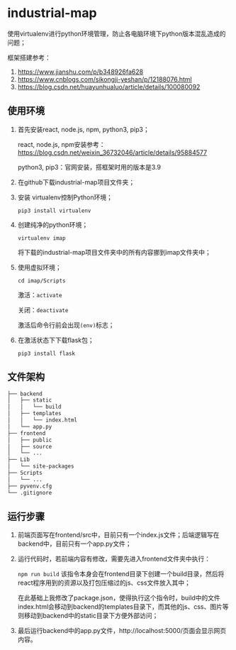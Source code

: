 # industrial-map

使用virtualenv进行python环境管理，防止各电脑环境下python版本混乱造成的问题；

框架搭建参考：

1. https://www.jianshu.com/p/b348926fa628
2. https://www.cnblogs.com/sikongji-yeshan/p/12188076.html
3. https://blog.csdn.net/huayunhualuo/article/details/100080092



## 使用环境

1. 首先安装react, node.js, npm, python3, pip3；

   react, node.js, npm安装参考：https://blog.csdn.net/weixin_36732046/article/details/95884577

   python3, pip3：官网安装，搭框架时用的版本是3.9

2. 在github下载industrial-map项目文件夹；

3. 安装 virtualenv控制Python环境；

   `pip3 install virtualenv`

4. 创建纯净的python环境；

   `virtualenv imap`

   将下载的industrial-map项目文件夹中的所有内容挪到imap文件夹中；

5. 使用虚拟环境；

   `cd imap/Scripts`

   激活：`activate`  

   关闭：`deactivate`

   激活后命令行前会出现`(env)`标志；

6. 在激活状态下下载flask包；

   `pip3 install flask`

## 文件架构
```sh
├── backend
│   ├── static
│   │   └── build
│   ├── templates
│   │   └── index.html
│   └── app.py
├── frontend
│   ├── public
│   ├── source
│   └── ...
├── Lib
│   └── site-packages
├── Scripts
│   └── ...
├── pyvenv.cfg
└── .gitignore
```

## 运行步骤

1. 前端页面写在frontend/src中，目前只有一个index.js文件；后端逻辑写在backend中，目前只有一个app.py文件；

2. 运行代码时，若前端内容有修改，需要先进入frontend文件夹中执行：

   `npm run build`  该指令本身会在frontend目录下创建一个build目录，然后将react程序用到的资源以及打包压缩过的js、css文件放入其中；

   在此基础上我修改了package.json，使得执行这个指令时，build中的文件index.html会移动到backend的templates目录下，而其他的js、css、图片等则移动到backend中的static目录下方便外部访问；

3. 最后运行backend中的app.py文件，http://localhost:5000/页面会显示网页内容。
